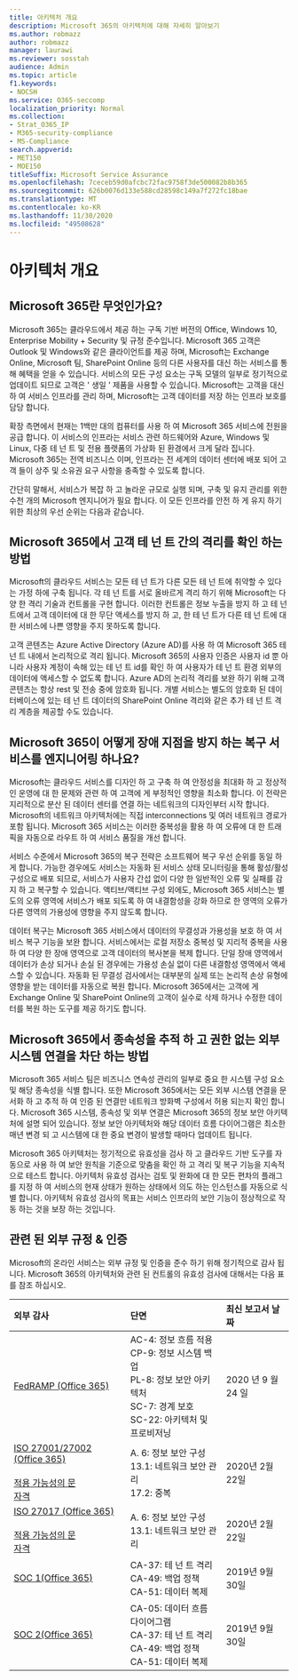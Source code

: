 ```yaml
---
title: 아키텍처 개요
description: Microsoft 365의 아키텍처에 대해 자세히 알아보기
ms.author: robmazz
author: robmazz
manager: laurawi
ms.reviewer: sosstah
audience: Admin
ms.topic: article
f1.keywords:
- NOCSH
ms.service: O365-seccomp
localization_priority: Normal
ms.collection:
- Strat_O365_IP
- M365-security-compliance
- MS-Compliance
search.appverid:
- MET150
- MOE150
titleSuffix: Microsoft Service Assurance
ms.openlocfilehash: 7ceceb59d0afcbc72fac9758f3de500082b8b365
ms.sourcegitcommit: 626b0076d133e588cd28598c149a7f272fc18bae
ms.translationtype: MT
ms.contentlocale: ko-KR
ms.lasthandoff: 11/30/2020
ms.locfileid: "49508628"
---
```

# <a name="architecture-overview"></a>아키텍처 개요

## <a name="what-is-microsoft-365"></a>Microsoft 365란 무엇인가요?

Microsoft 365는 클라우드에서 제공 하는 구독 기반 버전의 Office, Windows 10, Enterprise Mobility + Security 및 규정 준수입니다. Microsoft 365 고객은 Outlook 및 Windows와 같은 클라이언트를 제공 하며, Microsoft는 Exchange Online, Microsoft 팀, SharePoint Online 등의 다른 사용자를 대신 하는 서비스를 통해 혜택을 얻을 수 있습니다. 서비스의 모든 구성 요소는 구독 모델의 일부로 정기적으로 업데이트 되므로 고객은 ' 생일 ' 제품을 사용할 수 있습니다. Microsoft는 고객을 대신 하 여 서비스 인프라를 관리 하며, Microsoft는 고객 데이터를 저장 하는 인프라 보호를 담당 합니다.

확장 측면에서 현재는 1백만 대의 컴퓨터를 사용 하 여 Microsoft 365 서비스에 전원을 공급 합니다. 이 서비스의 인프라는 서비스 관련 하드웨어와 Azure, Windows 및 Linux, 다중 테 넌 트 및 전용 플랫폼의 가상화 된 환경에서 크게 달라 집니다. Microsoft 365는 전역 비즈니스 이며, 인프라는 전 세계의 데이터 센터에 배포 되어 고객 들이 상주 및 소유권 요구 사항을 충족할 수 있도록 합니다.

간단히 말해서, 서비스가 복잡 하 고 놀라운 규모로 실행 되며, 구축 및 유지 관리를 위한 수천 개의 Microsoft 엔지니어가 필요 합니다. 이 모든 인프라를 안전 하 게 유지 하기 위한 최상의 우선 순위는 다음과 같습니다.

## <a name="how-does-microsoft-365-ensure-isolation-between-customer-tenants"></a>Microsoft 365에서 고객 테 넌 트 간의 격리를 확인 하는 방법

Microsoft의 클라우드 서비스는 모든 테 넌 트가 다른 모든 테 넌 트에 취약할 수 있다는 가정 하에 구축 됩니다. 각 테 넌 트를 서로 올바르게 격리 하기 위해 Microsoft는 다양 한 격리 기술과 컨트롤을 구현 합니다. 이러한 컨트롤은 정보 누출을 방지 하 고 테 넌 트에서 고객 데이터에 대 한 무단 액세스를 방지 하 고, 한 테 넌 트가 다른 테 넌 트에 대 한 서비스에 나쁜 영향을 주지 못하도록 합니다.

고객 콘텐츠는 Azure Active Directory (Azure AD)를 사용 하 여 Microsoft 365 테 넌 트 내에서 논리적으로 격리 됩니다. Microsoft 365의 사용자 인증은 사용자 id 뿐 아니라 사용자 계정이 속해 있는 테 넌 트 id를 확인 하 여 사용자가 테 넌 트 환경 외부의 데이터에 액세스할 수 없도록 합니다. Azure AD의 논리적 격리를 보완 하기 위해 고객 콘텐츠는 항상 rest 및 전송 중에 암호화 됩니다. 개별 서비스는 별도의 암호화 된 데이터베이스에 있는 테 넌 트 데이터의 SharePoint Online 격리와 같은 추가 테 넌 트 격리 계층을 제공할 수도 있습니다.

## <a name="how-does-microsoft-365-engineer-resilient-services-that-avoid-single-points-of-failure"></a>Microsoft 365이 어떻게 장애 지점을 방지 하는 복구 서비스를 엔지니어링 하나요?

Microsoft는 클라우드 서비스를 디자인 하 고 구축 하 여 안정성을 최대화 하 고 정상적인 운영에 대 한 문제와 관련 하 여 고객에 게 부정적인 영향을 최소화 합니다. 이 전략은 지리적으로 분산 된 데이터 센터를 연결 하는 네트워크의 디자인부터 시작 합니다. Microsoft의 네트워크 아키텍처에는 직접 interconnections 및 여러 네트워크 경로가 포함 됩니다. Microsoft 365 서비스는 이러한 중복성을 활용 하 여 오류에 대 한 트래픽을 자동으로 라우트 하 여 서비스 품질을 개선 합니다.

서비스 수준에서 Microsoft 365의 복구 전략은 소프트웨어 복구 우선 순위를 동일 하 게 합니다. 가능한 경우에도 서비스는 자동화 된 서비스 상태 모니터링을 통해 활성/활성 구성으로 배포 되므로, 서비스가 사용자 간섭 없이 다양 한 일반적인 오류 및 실패를 감지 하 고 복구할 수 있습니다. 액티브/액티브 구성 외에도, Microsoft 365 서비스는 별도의 오류 영역에 서비스가 배포 되도록 하 여 내결함성을 강화 하므로 한 영역의 오류가 다른 영역의 가용성에 영향을 주지 않도록 합니다.

데이터 복구는 Microsoft 365 서비스에서 데이터의 무결성과 가용성을 보호 하 여 서비스 복구 기능을 보완 합니다. 서비스에서는 로컬 저장소 중복성 및 지리적 중복을 사용 하 여 다양 한 장애 영역으로 고객 데이터의 복사본을 복제 합니다. 단일 장애 영역에서 데이터가 손상 되거나 손실 된 경우에는 가용성 손실 없이 다른 내결함성 영역에서 액세스할 수 있습니다. 자동화 된 무결성 검사에서는 대부분의 실제 또는 논리적 손상 유형에 영향을 받는 데이터를 자동으로 복원 합니다. Microsoft 365에서는 고객에 게 Exchange Online 및 SharePoint Online의 고객이 실수로 삭제 하거나 수정한 데이터를 복원 하는 도구를 제공 하기도 합니다.

## <a name="how-does-microsoft-365-track-dependencies-and-prevent-unauthorized-external-system-connections"></a>Microsoft 365에서 종속성을 추적 하 고 권한 없는 외부 시스템 연결을 차단 하는 방법

Microsoft 365 서비스 팀은 비즈니스 연속성 관리의 일부로 중요 한 시스템 구성 요소 및 해당 종속성을 식별 합니다. 또한 Microsoft 365에서는 모든 외부 시스템 연결을 문서화 하 고 추적 하 여 인증 된 연결만 네트워크 방화벽 구성에서 허용 되는지 확인 합니다. Microsoft 365 시스템, 종속성 및 외부 연결은 Microsoft 365의 정보 보안 아키텍처에 설명 되어 있습니다. 정보 보안 아키텍처와 해당 데이터 흐름 다이어그램은 최소한 매년 변경 되 고 시스템에 대 한 중요 변경이 발생할 때마다 업데이트 됩니다.

Microsoft 365 아키텍처는 정기적으로 유효성을 검사 하 고 클라우드 기반 도구를 자동으로 사용 하 여 보안 원칙을 기준으로 맞춤을 확인 하 고 격리 및 복구 기능을 지속적으로 테스트 합니다. 아키텍처 유효성 검사는 검토 및 완화에 대 한 모든 편차의 플래그를 지정 하 여 서비스의 현재 상태가 원하는 상태에서 의도 하는 인스턴스를 자동으로 식별 합니다. 아키텍처 유효성 검사의 목표는 서비스 인프라의 보안 기능이 정상적으로 작동 하는 것을 보장 하는 것입니다.

## <a name="related-external-regulations--certifications"></a>관련 된 외부 규정 & 인증

Microsoft의 온라인 서비스는 외부 규정 및 인증을 준수 하기 위해 정기적으로 감사 됩니다. Microsoft 365의 아키텍처와 관련 된 컨트롤의 유효성 검사에 대해서는 다음 표를 참조 하십시오.

| **외부 감사** | **단면** | **최신 보고서 날짜** |
|:--------------------|:------------|:-----------------------|
| [FedRAMP (Office 365)](https://compliance.microsoft.com/compliancemanager) | AC-4: 정보 흐름 적용 <br> CP-9: 정보 시스템 백업 <br> PL-8: 정보 보안 아키텍처 <br> SC-7: 경계 보호 <br> SC-22: 아키텍처 및 프로비저닝 | 2020 년 9 월 24 일 |
| [ISO 27001/27002 (Office 365)](https://servicetrust.microsoft.com/ViewPage/MSComplianceGuideV3?command=Download&downloadType=Document&downloadId=d7864d4f-e053-4cc4-a964-fa526d07c3be&tab=7027ead0-3d6b-11e9-b9e1-290b1eb4cdeb&docTab=7027ead0-3d6b-11e9-b9e1-290b1eb4cdeb_ISO_Reports) <br><br> [적용 가능성의 문](https://servicetrust.microsoft.com/ViewPage/MSComplianceGuide?command=Download&downloadType=Document&downloadId=8ee1e46b-2ada-4e7b-bb7d-4c55a8cb6fcd&docTab=4ce99610-c9c0-11e7-8c2c-f908a777fa4d_ISO_Reports) <br> [자격](https://servicetrust.microsoft.com/ViewPage/MSComplianceGuideV3?command=Download&downloadType=Document&downloadId=1e84a14a-2468-45ac-9412-5e53250d57ec&tab=7027ead0-3d6b-11e9-b9e1-290b1eb4cdeb&docTab=7027ead0-3d6b-11e9-b9e1-290b1eb4cdeb_ISO_Reports) | A. 6: 정보 보안 구성 <br> 13.1: 네트워크 보안 관리 <br> 17.2: 중복 | 2020년 2월 22일 |
| [ISO 27017 (Office 365)](https://servicetrust.microsoft.com/ViewPage/MSComplianceGuideV3?command=Download&downloadType=Document&downloadId=d7864d4f-e053-4cc4-a964-fa526d07c3be&tab=7027ead0-3d6b-11e9-b9e1-290b1eb4cdeb&docTab=7027ead0-3d6b-11e9-b9e1-290b1eb4cdeb_ISO_Reports) <br><br> [적용 가능성의 문](https://servicetrust.microsoft.com/ViewPage/MSComplianceGuide?command=Download&downloadType=Document&downloadId=8ee1e46b-2ada-4e7b-bb7d-4c55a8cb6fcd&docTab=4ce99610-c9c0-11e7-8c2c-f908a777fa4d_ISO_Reports) <br> [자격](https://servicetrust.microsoft.com/ViewPage/MSComplianceGuideV3?command=Download&downloadType=Document&downloadId=70de0999-5451-43a3-9ef4-761e8fbfb1a3&tab=7027ead0-3d6b-11e9-b9e1-290b1eb4cdeb&docTab=7027ead0-3d6b-11e9-b9e1-290b1eb4cdeb_ISO_Reports) | A. 6: 정보 보안 구성 <br> 13.1: 네트워크 보안 관리 | 2020년 2월 22일 |
| [SOC 1(Office 365)](https://servicetrust.microsoft.com/ViewPage/MSComplianceGuideV3?command=Download&downloadType=Document&downloadId=b07c0f7b-6bd5-4544-8255-7a5f14bf914a&tab=7027ead0-3d6b-11e9-b9e1-290b1eb4cdeb&docTab=7027ead0-3d6b-11e9-b9e1-290b1eb4cdeb_SOC_/_SSAE_16_Reports) | CA-37: 테 넌 트 격리 <br> CA-49: 백업 정책 <br> CA-51: 데이터 복제 | 2019년 9월 30일 |
| [SOC 2(Office 365)](https://servicetrust.microsoft.com/ViewPage/MSComplianceGuideV3?command=Download&downloadType=Document&downloadId=fa062990-e758-4ddc-ace3-7fb21a301d09&tab=7027ead0-3d6b-11e9-b9e1-290b1eb4cdeb&docTab=7027ead0-3d6b-11e9-b9e1-290b1eb4cdeb_SOC_/_SSAE_16_Rep-11e9-b9e1-290b1eb4cdeb_SOC_/_SSAE_16_Reports) | CA-05: 데이터 흐름 다이어그램 <br> CA-37: 테 넌 트 격리 <br> CA-49: 백업 정책 <br> CA-51: 데이터 복제 | 2019년 9월 30일 |